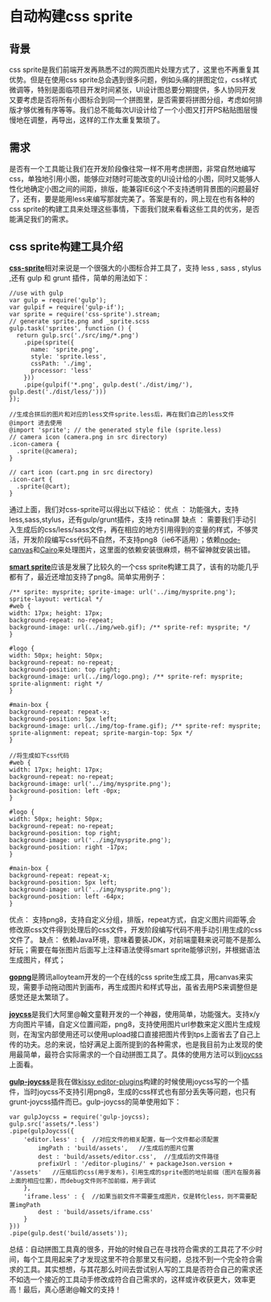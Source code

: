 # 自动构建css sprite

## 背景

css sprite是我们前端开发再熟悉不过的网页图片处理方式了，这里也不再重复其优势。但是在使用css sprite总会遇到很多问题，例如头痛的拼图定位，css样式微调等，特别是面临项目开发时间紧张，UI设计图总要分期提供，多人协同开发又要考虑是否将所有小图标合到同一个拼图里，是否需要将拼图分组，考虑如何排版才够优雅有序等等。我们总不能每次UI设计给了一个小图又打开PS粘贴图层慢慢地在调整，再导出，这样的工作太重复繁琐了。

## 需求

是否有一个工具能让我们在开发阶段像往常一样不用考虑拼图，非常自然地编写css，单独地引用小图，能够应对随时可能改变的UI设计给的小图，同时又能够人性化地确定小图之间的间距，排版，能兼容IE6这个不支持透明背景图的问题最好了，还有，要是能用less来编写那就完美了。答案是有的，网上现在也有各种的css sprite的构建工具来处理这些事情，下面我们就来看看这些工具的优劣，是否能满足我们的需求。

## css sprite构建工具介绍

[**css-sprite**](https://www.npmjs.org/package/css-sprite)相对来说是一个很强大的小图标合并工具了，支持 less , sass , stylus ,还有 gulp 和 grunt 插件，简单的用法如下：

	//use with gulp
	var gulp = require('gulp');
	var gulpif = require('gulp-if');
	var sprite = require('css-sprite').stream;
	// generate sprite.png and _sprite.scss
	gulp.task('sprites', function () {
	  return gulp.src('./src/img/*.png')
	    .pipe(sprite({
	      name: 'sprite.png',
	      style: 'sprite.less',
	      cssPath: './img',
	      processor: 'less'
	    }))
	    .pipe(gulpif('*.png', gulp.dest('./dist/img/'), gulp.dest('./dist/less/')))
	});

	//生成合拼后的图片和对应的less文件sprite.less后，再在我们自己的less文件 @import 进去使用
	@import 'sprite'; // the generated style file (sprite.less)
	// camera icon (camera.png in src directory)
	.icon-camera {
	  .sprite(@camera);
	}

	// cart icon (cart.png in src directory)
	.icon-cart {
	  .sprite(@cart);
	}
	
通过上面，我们对css-sprite可以得出以下结论：
优点 ： 功能强大，支持less,sass,stylus，还有gulp/grunt插件，支持 retina屏
缺点 ： 需要我们手动引入生成后的css/less/sass文件，再在相应的地方引用得到的变量的样式，不够灵活，开发阶段编写css代码不自然，不支持png8（ie6不适用）；依赖[node-canvas](https://github.com/learnboost/node-canvas)和[Cairo](http://cairographics.org/)来处理图片，这里面的依赖安装很麻烦，稍不留神就安装出错。


[**smart sprite**](http://csssprites.org/)应该是发展了比较久的一个css sprite构建工具了，该有的功能几乎都有了，最近还增加支持了png8。简单实用例子：

	/** sprite: mysprite; sprite-image: url('../img/mysprite.png'); sprite-layout: vertical */
	#web {
	width: 17px; height: 17px;
	background-repeat: no-repeat;
	background-image: url(../img/web.gif); /** sprite-ref: mysprite; */
	}

	#logo {
	width: 50px; height: 50px;
	background-repeat: no-repeat;
	background-position: top right;
	background-image: url(../img/logo.png); /** sprite-ref: mysprite; sprite-alignment: right */
	}

	#main-box {
	background-repeat: repeat-x;
	background-position: 5px left;
	background-image: url(../img/top-frame.gif); /** sprite-ref: mysprite; sprite-alignment: repeat; sprite-margin-top: 5px */
	}

	//将生成如下css代码
	#web { 
	width: 17px; height: 17px; 
	background-repeat: no-repeat; 
	background-image: url('../img/mysprite.png');
	background-position: left -0px;
	} 

	#logo { 
	width: 50px; height: 50px; 
	background-repeat: no-repeat; 
	background-position: top right; 
	background-image: url('../img/mysprite.png');
	background-position: right -17px;
	} 

	#main-box { 
	background-repeat: repeat-x; 
	background-position: 5px left; 
	background-image: url('../img/mysprite.png');
	background-position: left -64px;
	}
优点： 支持png8，支持自定义分组，排版，repeat方式，自定义图片间距等,会修改原css文件得到处理后的css文件，开发阶段编写代码不用手动引用生成的css文件了。
缺点： 依赖Java环境，意味着要装JDK，对前端童鞋来说可能不是那么好玩；需要在每张图片后面写上注释语法使得smart sprite能够识别，并根据语法生成图片，样式；

[**gopng**](http://alloyteam.github.io/gopng/)是腾讯alloyteam开发的一个在线的css sprite生成工具，用canvas来实现，需要手动拖动图片到画布，再生成图片和样式导出，虽省去用PS来调整但是感觉还是太繁琐了。


[**joycss**](http://joycss.org/)是我们大阿里@翰文童鞋开发的一个神器，使用简单，功能强大。支持x/y方向图片平铺，自定义位置间距，png8，支持使用图片url参数来定义图片生成规则，在淘宝内部使用还可以使用upload接口直接把图片传到tps上面省去了自己上传的功夫。总的来说，恰好满足上面所提到的各种需求，也是我目前为止发现的使用最简单，最符合实际需求的一个自动拼图工具了。具体的使用方法可以到[joycss](https://github.com/shepherdwind/joycss)上面看。

[**gulp-joycss**](https://www.npmjs.org/package/gulp-joycss)是我在做[kissy editor-plugins](https://github.com/kissyteam/editor-plugins)构建的时候使用joycss写的一个插件，当时joycss不支持引用png8，生成的css样式也有部分丢失等问题，也只有grunt-joycss插件而已。gulp-joycss的简单使用如下：

	var gulpJoycss = require('gulp-joycss);
	gulp.src('assets/*.less')
    .pipe(gulpJoycss({
        'editor.less' : {  //对应文件的相关配置，每一个文件都必须配置
            imgPath : 'build/assets',   //生成后的图片位置
            dest : 'build/assets/editor.css',  //生成后的文件路径
            prefixUrl : '/editor-plugins/' + packageJson.version + '/assets'   //压缩后的css(用于发布)，引用生成的sprite图的地址前缀（图片在服务器上面的相应位置），而debug文件则不加前缀，用于调试
        },
        'iframe.less' : {  //如果当前文件不需要生成图片，仅是转化less，则不需要配置imgPath
            dest : 'build/assets/iframe.css'
        }
    }))
    .pipe(gulp.dest('build/assets'));
    
总结：自动拼图工具真的很多，开始的时候自己在寻找符合需求的工具花了不少时间，每个工具用起来了才发现这里不符合那里又有问题，总找不到一个完全符合需求的工具。其实想想，与其花那么时间去尝试别人写的工具是否符合自己的需求还不如选一个接近的工具动手修改成符合自己需求的，这样或许收获更大，效率更高！最后，真心感谢@翰文的支持！